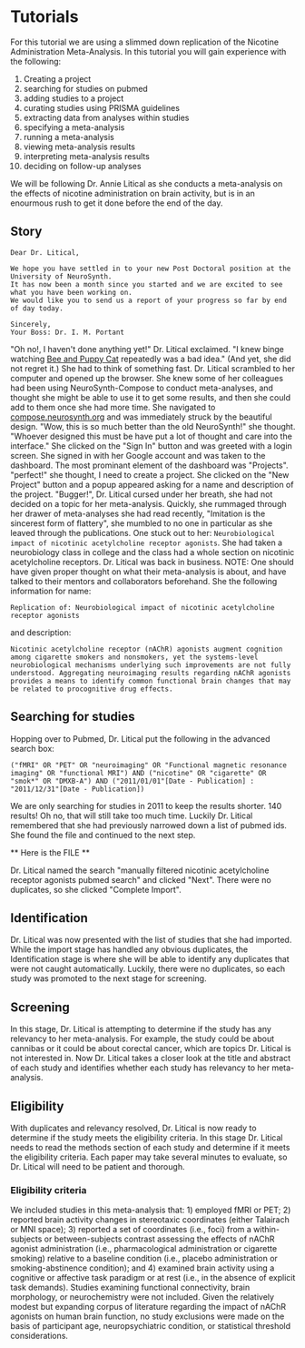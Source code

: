 # Tutorials

For this tutorial we are using a slimmed down replication of the Nicotine Administration Meta-Analysis.
In this tutorial you will gain experience with the following:

1. Creating a project
2. searching for studies on pubmed
3. adding studies to a project
4. curating studies using PRISMA guidelines
5. extracting data from analyses within studies
6. specifying a meta-analysis
7. running a meta-analysis
8. viewing meta-analysis results
9. interpreting meta-analysis results
10. deciding on follow-up analyses

We will be following Dr. Annie Litical as she conducts a meta-analysis on the effects of nicotine administration on brain activity, but is in an enourmous rush to get it done before the end of the day.

## Story

```
Dear Dr. Litical,

We hope you have settled in to your new Post Doctoral position at the University of NeuroSynth.
It has now been a month since you started and we are excited to see what you have been working on.
We would like you to send us a report of your progress so far by end of day today.

Sincerely,
Your Boss: Dr. I. M. Portant

```

"Oh no!, I haven't done anything yet!" Dr. Litical exclaimed.
"I knew binge watching [Bee and Puppy Cat](https://www.youtube.com/watch?v=dop4MTlf_zc) repeatedly was a bad idea."
(And yet, she did not regret it.)
She had to think of something fast.
Dr. Litical scrambled to her computer and opened up the browser.
She knew some of her colleagues had been using NeuroSynth-Compose to conduct meta-analyses, and thought she might be able to use it to get some results, and then she could add to them once she had more time.
She navigated to [compose.neurosynth.org](https://compose.neurosynth.org) and was immediately struck by the beautiful design.
"Wow, this is so much better than the old NeuroSynth!" she thought.
"Whoever designed this must be have put a lot of thought and care into the interface."
She clicked on the "Sign In" button and was greeted with a login screen.
She signed in with her Google account and was taken to the dashboard.
The most prominant element of the dashboard was "Projects".
"perfect!" she thought, I need to create a project.
She clicked on the "New Project" button and a popup appeared asking for a name
and description of the project.
"Bugger!", Dr. Litical cursed under her breath, she had not decided on a topic for her meta-analysis.
Quickly, she rummaged through her drawer of meta-analyses she had read recently,
"Imitation is the sincerest form of flattery", she mumbled to no one in particular as she leaved through
the publications.
One stuck out to her: `Neurobiological impact of nicotinic acetylcholine receptor agonists`.
She had taken a neurobiology class in college and the class had a whole section on nicotinic acetylcholine
receptors.
Dr. Litical was back in business.
NOTE: One should have given proper thought on what their meta-analysis is about, and have talked to their mentors and collaborators beforehand.
She the following information for name:
```
Replication of: Neurobiological impact of nicotinic acetylcholine receptor agonists
```
and description:
```
Nicotinic acetylcholine receptor (nAChR) agonists augment cognition among cigarette smokers and nonsmokers, yet the systems-level neurobiological mechanisms underlying such improvements are not fully understood. Aggregating neuroimaging results regarding nAChR agonists provides a means to identify common functional brain changes that may be related to procognitive drug effects.
```
## Searching for studies

Hopping over to Pubmed, Dr. Litical put the following in the advanced search box:
```
("fMRI" OR "PET" OR "neuroimaging" OR "Functional magnetic resonance imaging" OR "functional MRI") AND ("nicotine" OR "cigarette" OR "smok*" OR "DMXB-A") AND ("2011/01/01"[Date - Publication] : "2011/12/31"[Date - Publication])
```

We are only searching for studies in 2011 to keep the results shorter.
140 results! Oh no, that will still take too much time.
Luckily Dr. Litical remembered that she had previously narrowed down a list of pubmed ids.
She found the file and continued to the next step.

** Here is the FILE **

Dr. Litical named the search
"manually filtered nicotinic acetylcholine receptor agonists pubmed search" and clicked "Next".
There were no duplicates, so she clicked "Complete Import".

## Identification

Dr. Litical was now presented with the list of studies that she had imported.
While the import stage has handled any obvious
duplicates, the Identification stage is where she will be able to identify any duplicates that were not caught automatically.
Luckily, there were no duplicates, so each study was promoted to the next stage for screening.

## Screening

In this stage, Dr. Litical is attempting to determine if the study has any relevancy to her meta-analysis.
For example, the study could be about cannibas
or it could be about corectal cancer, which are topics Dr. Litical is not interested in.
Now Dr. Litical takes a closer look at the title and abstract of each study and identifies whether each study has relevancy to her meta-analysis.

## Eligibility

With duplicates and relevancy resolved, Dr. Litical is now ready to determine if the study meets the eligibility criteria.
In this stage Dr. Litical needs to read the methods
section of each study and determine if it meets the eligibility criteria.
Each paper may take several minutes to evaluate, so Dr. Litical will need to be patient and thorough.



### Eligibility criteria

We included studies in this meta-analysis that: 1) employed fMRI or PET; 2) reported brain activity changes in stereotaxic coordinates (either Talairach or MNI space); 3) reported a set of coordinates (i.e., foci) from a within-subjects or between-subjects contrast assessing the effects of nAChR agonist administration (i.e., pharmacological administration or cigarette smoking) relative to a baseline condition (i.e., placebo administration or smoking-abstinence condition); and 4) examined brain activity using a cognitive or affective task paradigm or at rest (i.e., in the absence of explicit task demands). Studies examining functional connectivity, brain morphology, or neurochemistry were not included. Given the relatively modest but expanding corpus of literature regarding the impact of nAChR agonists on human brain function, no study exclusions were made on the basis of participant age, neuropsychiatric condition, or statistical threshold considerations.
